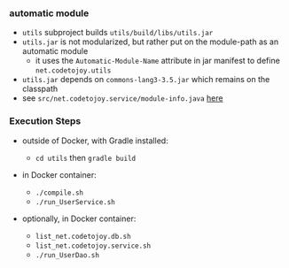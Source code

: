 
### automatic module

* `utils` subproject builds `utils/build/libs/utils.jar`
* `utils.jar` is not modularized, but rather put on the module-path as an automatic module
    * it uses the `Automatic-Module-Name` attribute in jar manifest to define `net.codetojoy.utils`
* `utils.jar` depends on `commons-lang3-3.5.jar` which remains on the classpath
* see `src/net.codetojoy.service/module-info.java` [here](https://github.com/codetojoy/easter_eggs_for_java_9/blob/master/egg_05c_Automatic_Module/src/net.codetojoy.service/module-info.java)

### Execution Steps

* outside of Docker, with Gradle installed:
    * `cd utils` then `gradle build`

* in Docker container:
    * `./compile.sh`
    * `./run_UserService.sh`

* optionally, in Docker container:
    * `list_net.codetojoy.db.sh`
    * `list_net.codetojoy.service.sh`
    * `./run_UserDao.sh`
